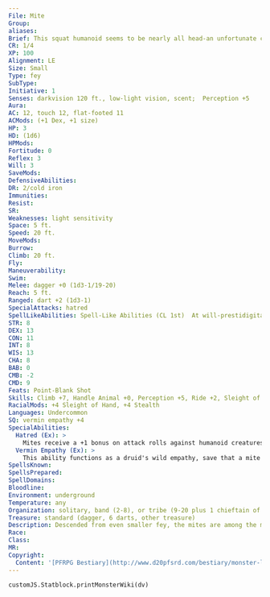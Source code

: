 ```yaml
---
File: Mite
Group: 
aliases: 
Brief: This squat humanoid seems to be nearly all head-an unfortunate circumstance, considering how ugly its puffy blue face is.
CR: 1/4
XP: 100
Alignment: LE
Size: Small
Type: fey
SubType: 
Initiative: 1
Senses: darkvision 120 ft., low-light vision, scent;  Perception +5
Aura: 
AC: 12, touch 12, flat-footed 11
ACMods: (+1 Dex, +1 size)
HP: 3
HD: (1d6)
HPMods: 
Fortitude: 0
Reflex: 3
Will: 3
SaveMods: 
DefensiveAbilities: 
DR: 2/cold iron
Immunities: 
Resist: 
SR: 
Weaknesses: light sensitivity
Space: 5 ft.
Speed: 20 ft.
MoveMods: 
Burrow: 
Climb: 20 ft.
Fly: 
Maneuverability: 
Swim: 
Melee: dagger +0 (1d3-1/19-20)
Reach: 5 ft.
Ranged: dart +2 (1d3-1)
SpecialAttacks: hatred
SpellLikeAbilities: Spell-Like Abilities (CL 1st)  At will-prestidigitation  1/day-doom (DC 10)
STR: 8
DEX: 13
CON: 11
INT: 8
WIS: 13
CHA: 8
BAB: 0
CMB: -2
CMD: 9
Feats: Point-Blank Shot
Skills: Climb +7, Handle Animal +0, Perception +5, Ride +2, Sleight of Hand +9, Stealth +13
RacialMods: +4 Sleight of Hand, +4 Stealth
Languages: Undercommon
SQ: vermin empathy +4
SpecialAbilities:
  Hatred (Ex): >
    Mites receive a +1 bonus on attack rolls against humanoid creatures of the dwarf or gnome subtype due to special training against these hated foes.
  Vermin Empathy (Ex): >
    This ability functions as a druid's wild empathy, save that a mite can only use this ability on vermin. A mite gains a +4 racial bonus on this check.  Vermin are normally mindless, but this empathic communication imparts on them a modicum of implanted intelligence, allowing mites to train Medium vermin and use them as mounts. Vermin empathy treats swarms as if they were one creature possessing a single mind-a mite can thus use this ability to influence and direct the actions of swarms with relative ease.
SpellsKnown: 
SpellsPrepared: 
SpellDomains: 
Bloodline: 
Environment: underground
Temperature: any
Organization: solitary, band (2-8), or tribe (9-20 plus 1 chieftain of 2nd-4th level and 2-6 giant vermin)
Treasure: standard (dagger, 6 darts, other treasure)
Description: Descended from even smaller fey, the mites are among the most pitiful and craven dwellers of the dark.  Hideously ugly, even goblins have been known to mock mites for their homely appearances, mockery most mites take to heart and nurture for weeks, months, or even years in their tiny homes, until their distress and anger finally overcome their natural cowardice and impel them forth on short-lived bouts of bloody vengeance from the doubtful safety of a spider's back.  Mites, once closer to the strange realm of the fey, have grown larger and stockier after countless generations spent on the Material Plane. Yet still, their stature places them at the bottom of the pile in the dangerous caverns in which they live. Their traditional enemies are dwarves and gnomes, particularly the svirfneblin of the deep underground caves. The one thing that gives them a significant edge over an enemy in a fight is their natural ability to empathize with normally mindless vermin- mites are particularly fond of spiders, centipedes, and cave fishers, and a mite colony usually has a few of these far more dangerous monsters on hand to defend the group.  Although they have lost the supernatural ability to tinker with magic items, luck, or mechanical objects possessed by their more sinister and dangerous gremlin kin, mites retain the ability to perform minor magical tricks with prestidigitation, and often use these tricks to annoy their enemies. When faced with dangerous foes, a mite uses its doom ability to hex a foe-a mite's eyes bulge hideously open when it uses this spell-like ability.  A mite is 3 feet tall and weighs 40 pounds.
Race: 
Class: 
MR: 
Copyright:
  Content: '[PFRPG Bestiary](http://www.d20pfsrd.com/bestiary/monster-listings/fey/mite)'
---
```

```dataviewjs
customJS.Statblock.printMonsterWiki(dv)
```
